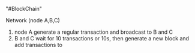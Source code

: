 "#BlockChain" 

Network (node A,B,C)

1. node A generate a regular transaction and broadcast  to B and C
2. B and C wait for 10 transactions or 10s, then generate a new block and add transactions to 
